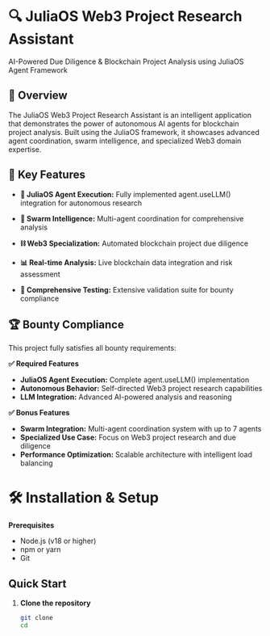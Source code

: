 # 🔍 JuliaOS Web3 Project Research Assistant

AI-Powered Due Diligence & Blockchain Project Analysis using JuliaOS Agent Framework

## 🎯 Overview
The JuliaOS Web3 Project Research Assistant is an intelligent application that demonstrates the power of autonomous AI agents for blockchain project analysis. Built using the JuliaOS framework, it showcases advanced agent coordination, swarm intelligence, and specialized Web3 domain expertise.

## 🚀 Key Features

- **🤖 JuliaOS Agent Execution:** Fully implemented agent.useLLM() integration for autonomous research
  
- **🚁 Swarm Intelligence:** Multi-agent coordination for comprehensive analysis
  
- **⛓️ Web3 Specialization:** Automated blockchain project due diligence
  
- **📊 Real-time Analysis:** Live blockchain data integration and risk assessment
  
- **🔬 Comprehensive Testing:** Extensive validation suite for bounty compliance

## 🏆 Bounty Compliance
This project fully satisfies all bounty requirements:

**✅ Required Features**

- **JuliaOS Agent Execution:** Complete agent.useLLM() implementation
- **Autonomous Behavior:** Self-directed Web3 project research capabilities
- **LLM Integration:** Advanced AI-powered analysis and reasoning

**✅ Bonus Features**

- **Swarm Integration:** Multi-agent coordination system with up to 7 agents
- **Specialized Use Case:** Focus on Web3 project research and due diligence
- **Performance Optimization:** Scalable architecture with intelligent load balancing

# 🛠️ Installation & Setup

**Prerequisites**

- Node.js (v18 or higher)
- npm or yarn
- Git

## Quick Start

1. **Clone the repository**
   ``` bash
   git clone
   cd
   ```
   
